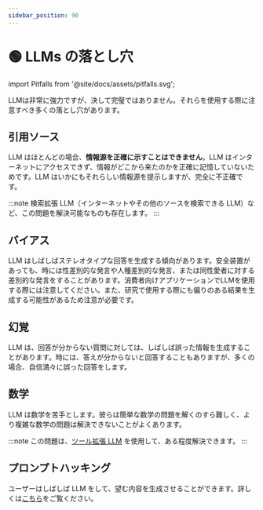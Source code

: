 ```yaml
---
sidebar_position: 90
---
```


# 🟢 LLMs の落とし穴

import Pitfalls from '@site/docs/assets/pitfalls.svg';

<div style={{textAlign: 'center'}}>
  <Pitfalls style={{width:"100%",height:"300px",verticalAlign:"top"}}/>
</div>

LLMは非常に強力ですが、決して完璧ではありません。それらを使用する際に注意すべき多くの落とし穴があります。

## 引用ソース

LLM はほとんどの場合、**情報源を正確に示すことはできません**。LLM はインターネットにアクセスできず、情報がどこから来たのかを正確に記憶していないためです。LLM はいかにもそれらしい情報源を提示しますが、完全に不正確です。

:::note
検索拡張 LLM（インターネットやその他のソースを検索できる LLM）など、この問題を解決可能なものも存在します。
:::

## バイアス

LLM はしばしばステレオタイプな回答を生成する傾向があります。安全装置があっても、時には性差別的な発言や人種差別的な発言、または同性愛者に対する差別的な発言をすることがあります。消費者向けアプリケーションでLLMを使用する際には注意してください。また、研究で使用する際にも偏りのある結果を生成する可能性があるため注意が必要です。

## 幻覚
LLM は、回答が分からない質問に対しては、しばしば誤った情報を生成することがあります。時には、答えが分からないと回答することもありますが、多くの場合、自信満々に誤った回答をします。

## 数学
LLM は数学を苦手とします。彼らは簡単な数学の問題を解くのすら難しく、より複雑な数学の問題は解決できないことがよくあります。

:::note
この問題は、[ツール拡張 LLM](https://learnprompting.org/docs/advanced_applications/mrkl) を使用して、ある程度解決できます。
:::

## プロンプトハッキング
ユーザーはしばしば LLM をして、望む内容を生成させることができます。詳しくは[こちら](https://learnprompting.org/ja/docs/category/-prompt-hacking)をご覧ください。
